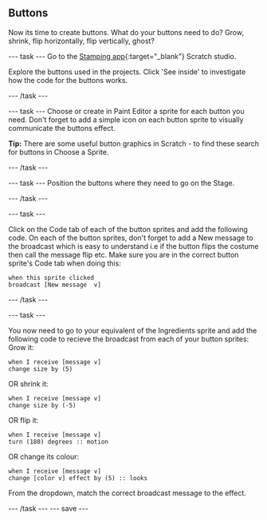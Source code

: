 ## Buttons
Now its time to create buttons. What do your buttons need to do? Grow, shrink, flip horizontally, flip vertically, ghost?

--- task ---
Go to the [Stamping app](https://scratch.mit.edu/studios/27160618){:target="_blank"} Scratch studio.

Explore the buttons used in the projects. Click 'See inside' to investigate how the code for the buttons works.

--- /task ---

--- task ---
Choose or create in Paint Editor a sprite for each button you need. Don't forget to add a simple icon on each button sprite to visually communicate the buttons effect.

**Tip:** There are some useful button graphics in Scratch - to find these search for buttons in Choose a Sprite.

--- /task ---

--- task ---
Position the buttons where they need to go on the Stage.

--- /task ---

--- task ---

Click on the Code tab of each of the button sprites and add the following code. On each of the button sprites, don't forget to add a New message to the broadcast which is easy to understand i.e if the button flips the costume then call the message flip etc. Make sure you are in the correct button sprite's Code tab when doing this:

```blocks3
when this sprite clicked
broadcast [New message  v]
```
--- /task ---

--- task ---

You now need to go to your equivalent of the Ingredients sprite and add the following code to recieve the broadcast from each of your button sprites:
Grow it:
```blocks3
when I receive [message v]
change size by (5)
```
OR shrink it:
```blocks3
when I receive [message v]
change size by (-5)
```
OR flip it:
```blocks3
when I receive [message v]
turn (180) degrees :: motion
```
OR change its colour:
```blocks3
when I receive [message v]
change [color v] effect by (5) :: looks
```
From the dropdown, match the correct broadcast message to the effect.

--- /task ---
--- save ---

